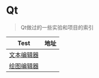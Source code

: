 # Qt
>Qt做过的一些实验和项目的索引

| Test | 地址 |
| :---: | :---: |
| [文本编辑器](https://github.com/Artist-V/qt/tree/master/qt_TextEditor) |
| [绘图编辑器](https://github.com/Artist-V/qt/tree/master/qt_painter) |
